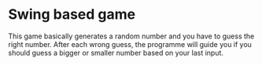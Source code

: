 # Swing based game

This game basically generates a random number and you have to guess
the right number. After each wrong guess, the programme will guide you if
you should guess a bigger or smaller number based on your last input.

